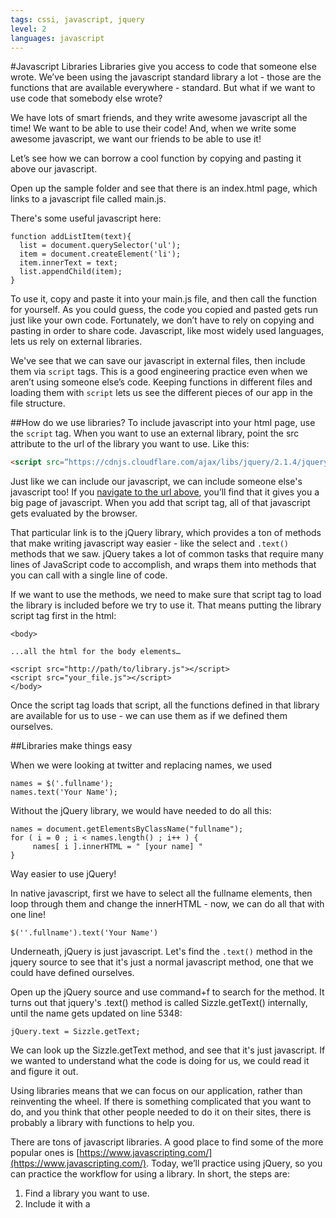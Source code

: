```yaml
---
tags: cssi, javascript, jquery
level: 2
languages: javascript
---
```

#Javascript Libraries
Libraries give you access to code that someone else wrote. We’ve been using the javascript standard library a lot - those are the functions that are available everywhere - standard. But what if we want to use code that somebody else wrote?

We have lots of smart friends, and they write awesome javascript all the time! We want to be able to use their code! And, when we write some awesome javascript, we want our friends to be able to use it!

Let’s see how we can borrow a cool function by copying and pasting it above our javascript.

Open up the sample folder and see that there is an index.html page, which links to a javascript file called main.js.

There's some useful javascript here:
```
function addListItem(text){
  list = document.querySelector('ul');
  item = document.createElement('li');
  item.innerText = text;
  list.appendChild(item);
}
```

To use it, copy and paste it into your main.js file, and then call the function for yourself. As you could guess, the code you copied and pasted gets run just like your own code. Fortunately, we don’t have to rely on copying and pasting in order to share code. Javascript, like most widely used languages, lets us rely on external libraries.

We've see that we can save our javascript in external files, then include them via `script` tags. This is a good engineering practice even when we aren’t using someone else’s code. Keeping functions in different files and loading them with `script` lets us see the different pieces of our app in the file structure.

##How do we use libraries?
To include javascript into your html page, use the `script` tag. When you want to use an external library, point the src attribute to the url of the library you want to use. Like this:
```html
<script src=“https://cdnjs.cloudflare.com/ajax/libs/jquery/2.1.4/jquery.js”></script>
```
Just like we can include our javascript, we can include someone else's javascript too! If you [navigate to the url above](https://cdnjs.cloudflare.com/ajax/libs/jquery/2.1.4/jquery.js), you’ll find that it gives you a big page of javascript. When you add that script tag, all of that javascript gets evaluated by the browser.

That particular link is to the jQuery library, which provides a ton of methods that make writing javascript way easier - like the select and `.text()` methods that we saw. jQuery takes a lot of common tasks that require many lines of JavaScript code to accomplish, and wraps them into methods that you can call with a single line of code.

If we want to use the methods, we need to make sure that script tag to load the library is included before we try to use it. That means putting the library script tag first in the html:

```
<body>

...all the html for the body elements…

<script src="http://path/to/library.js"></script>
<script src="your_file.js"></script>
</body>
```

Once the script tag loads that script, all the functions defined in that library are available for us to use - we can use them as if we defined them ourselves.

##Libraries make things easy

When we were looking at twitter and replacing names, we used
```
names = $('.fullname');
names.text('Your Name');
```
Without the jQuery library, we would have needed to do all this:
```
names = document.getElementsByClassName("fullname");
for ( i = 0 ; i < names.length() ; i++ ) {
     names[ i ].innerHTML = " [your name] "
}
```
Way easier to use jQuery!

In native javascript, first we have to select all the fullname elements, then loop through them and change the innerHTML - now, we can do all that with one line!
```
$(''.fullname').text('Your Name')
```
Underneath, jQuery is just javascript. Let's find the `.text()` method in the jquery source to see that it's just a normal javascript method, one that we could have defined ourselves.

Open up the jQuery source and use command+f to search for the method. It turns out that jquery's .text() method is called Sizzle.getText() internally, until the name gets updated on line 5348:
```
jQuery.text = Sizzle.getText;
```

We can look up the Sizzle.getText method, and see that it's just javascript. If we wanted to understand what the code is doing for us, we could read it and figure it out.

Using libraries means that we can focus on our application, rather than reinventing the wheel. If there is something complicated that you want to do, and you think that other people needed to do it on their sites, there is probably a library with functions to help you.

There are tons of javascript libraries. A good place to find some of the more popular ones is [https://www.javascripting.com/](https://www.javascripting.com/). Today, we’ll practice using jQuery, so you can practice the workflow for using a library. In short, the steps are:
1. Find a library you want to use.
2. Include it with a <script> tag
3. Search the documentation for the function you need
4. Try it out
5. Repeat!
